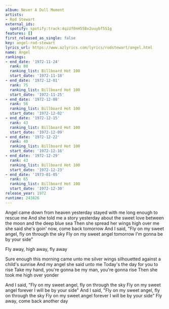 ```yaml
---
album: Never A Dull Moment
artists:
- Rod Stewart
external_ids:
  spotify: spotify:track:4qiUf0nH55Bx2uuybf5S1g
features: []
first_released_as_single: false
key: angel-rod-stewart
lyrics_url: https://www.azlyrics.com/lyrics/rodstewart/angel.html
name: Angel
rankings:
- end_date: '1972-11-24'
  rank: 80
  ranking_list: Billboard Hot 100
  start_date: '1972-11-18'
- end_date: '1972-12-01'
  rank: 75
  ranking_list: Billboard Hot 100
  start_date: '1972-11-25'
- end_date: '1972-12-08'
  rank: 56
  ranking_list: Billboard Hot 100
  start_date: '1972-12-02'
- end_date: '1972-12-15'
  rank: 43
  ranking_list: Billboard Hot 100
  start_date: '1972-12-09'
- end_date: '1972-12-22'
  rank: 40
  ranking_list: Billboard Hot 100
  start_date: '1972-12-16'
- end_date: '1972-12-29'
  rank: 43
  ranking_list: Billboard Hot 100
  start_date: '1972-12-23'
- end_date: '1973-01-05'
  rank: 65
  ranking_list: Billboard Hot 100
  start_date: '1972-12-30'
release_year: 1972
runtime: 243826
---
```

Angel came down from heaven yesterday
stayed with me long enough to rescue me
And she told me a story yesterday
about the sweet love between the moon and the deep blue sea
Then she spread her wings high over me
she said she's goin' now, come back tomorrow
And I said, "Fly on my sweet angel, fly on through the sky
Fly on my sweet angel tomorrow I'm gonna be by your side"

Fly away, high away, fly away

Sure enough this morning came unto me
silver wings silhouetted against a child's sunrise
And my angel she said unto me
Today's the day for you to rise
Take my hand, you're gonna be my man, you're gonna rise
Then she took me high over yonder

And I said, "Fly on my sweet angel, fly on through the sky
Fly on my sweet angel forever I will be by your side"
And I said, "Fly on my sweet angel, fly on through the sky
Fly on my sweet angel forever I will be by your side"
Fly away, come back another day
